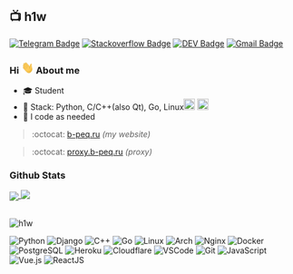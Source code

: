 ## :tv: h1w 
[![Telegram Badge](https://img.shields.io/badge/-Telegram-1ca0f1?style=for-the-badge&labelColor=1ca0f1&logo=telegram&logoColor=white&link=https://t.me/titaniumbee)](https://t.me/titaniumbee) [![Stackoverflow Badge](https://img.shields.io/badge/-Stackoverflow-4CA143?style=for-the-badge&logo=Stackoverflow&logoColor=white&link=https://stackoverflow.com/users/16967128/h1w?tab=profile)](https://stackoverflow.com/users/16967128/h1w?tab=profile) [![DEV Badge](https://img.shields.io/badge/-DEV-black?style=for-the-badge&logo=Dev.to&logoColor=white&link=https://dev.to/h1w)](https://dev.to/h1w) [![Gmail Badge](https://img.shields.io/badge/-Gmail-c14438?style=for-the-badge&logo=Gmail&logoColor=white&link=mailto:bpqvgq@gmail.com)](mailto:bpqvgq@gmail.com)
### Hi <img src="https://github.com/h1w/h1w/raw/main/hi.gif" width="22px" height="22px"> About me

- :mortar_board: Student
- :purple_heart: Stack: Python, C/C++(also Qt), Go, Linux<img height="20" width="20" src="https://icons.iconarchive.com/icons/papirus-team/papirus-apps/256/distributor-logo-archlinux-icon.png" /> <img height="20" width="20" src="https://upload.wikimedia.org/wikipedia/commons/thumb/9/99/Wayland_Logo.svg/266px-Wayland_Logo.svg.png" />
- :bust_in_silhouette: I code as needed

> :octocat: [b-peq.ru](https://b-peq.ru) <i>(my website)</i>

> :octocat: [proxy.b-peq.ru](https://proxy.b-peq.ru) <i>(proxy)</i>

### Github Stats
  
<a href="https://github.com/anuraghazra/github-readme-stats">
  <img align="center" src="https://github-readme-stats.vercel.app/api?username=h1w&show_icons=true&count_private=true&theme=github_dark" />
  <img align="top" src="https://github-readme-stats.vercel.app/api/top-langs/?username=h1w&layout=compact&theme=github_dark" />
  <br>
</a>
<br/>
<p align=left> <img src=https://komarev.com/ghpvc/?username=h1w alt=h1w /> </p>



![Python](https://img.shields.io/badge/Python-darkgreen.svg?style=flat-square&logo=python&logoColor=white)
![Django](https://img.shields.io/badge/Django-092E20.svg?style=flat-square&logo=django&logoColor=white)
![C++](https://img.shields.io/badge/C++-00599C.svg?style=flat-square&logo=cplusplus&logoColor=white)
![Go](https://img.shields.io/badge/Go-00ADD8.svg?style=flat-square&logo=Go&logoColor=white) <!-- separator -->
![Linux](https://img.shields.io/badge/-Linux-FCC624?style=flat-square&logo=linux&logoColor=white)
![Arch](https://img.shields.io/badge/Archlinux-blue.svg?style=flat-square&logo=archlinux&logoColor=white) <!-- separator -->
![Nginx](https://img.shields.io/badge/Nginx-009639.svg?style=flat-square&logo=nginx&logoColor=white)
![Docker](https://img.shields.io/badge/-Docker-46a2f1?style=flat-square&logo=docker&logoColor=white)
![PostgreSQL](https://img.shields.io/badge/postgresql-blue.svg?style=flat-square&logo=postgresql&logoColor=white) <!-- separator -->
![Heroku](https://img.shields.io/badge/-Heroku-430098?style=flat-square&logo=heroku&logoColor=white)
![Cloudflare](https://img.shields.io/badge/Cloudflare-F38020.svg?style=flat-square&logo=cloudflare&logoColor=white)
![VSCode](https://img.shields.io/badge/-VSCode-0085D1?style=flat-square&logo=visual-studio-code&logoColor=white) <!-- separator -->
![Git](https://img.shields.io/badge/-Git-F05032?style=flat-square&logo=git&logoColor=white) <!-- separator -->
![JavaScript](https://img.shields.io/badge/-JavaScript-F7B93E?style=flat-square&logo=javascript&logoColor=white)
![Vue.js](https://img.shields.io/badge/Vue.js-4FC08D.svg?style=flat-square&logo=vuedotjs&logoColor=white)
![ReactJS](https://img.shields.io/badge/React-JS.svg?style=flat-square&logo=react&logoColor=white) <!-- separator -->
